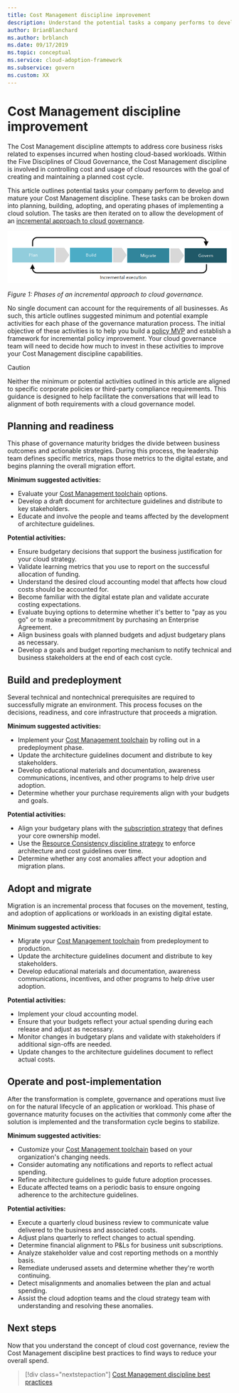```yaml
---
title: Cost Management discipline improvement
description: Understand the potential tasks a company performs to develop and mature its Cost Management discipline in each phase of cloud adoption.
author: BrianBlanchard
ms.author: brblanch
ms.date: 09/17/2019
ms.topic: conceptual
ms.service: cloud-adoption-framework
ms.subservice: govern
ms.custom: XX
---
```


# Cost Management discipline improvement

The Cost Management discipline attempts to address core business risks related to expenses incurred when hosting cloud-based workloads. Within the Five Disciplines of Cloud Governance, the Cost Management discipline is involved in controlling cost and usage of cloud resources with the goal of creating and maintaining a planned cost cycle.

This article outlines potential tasks your company perform to develop and mature your Cost Management discipline. These tasks can be broken down into planning, building, adopting, and operating phases of implementing a cloud solution. The tasks are then iterated on to allow the development of an [incremental approach to cloud governance](../guides/index.md#an-incremental-approach-to-cloud-governance).

![Phases of an incremental approach to cloud governance.](../../_images/govern/adoption-phases.png)

_Figure 1: Phases of an incremental approach to cloud governance._

No single document can account for the requirements of all businesses. As such, this article outlines suggested minimum and potential example activities for each phase of the governance maturation process. The initial objective of these activities is to help you build a [policy MVP](../guides/index.md#an-incremental-approach-to-cloud-governance) and establish a framework for incremental policy improvement. Your cloud governance team will need to decide how much to invest in these activities to improve your Cost Management discipline capabilities.

> [!CAUTION]
> Neither the minimum or potential activities outlined in this article are aligned to specific corporate policies or third-party compliance requirements. This guidance is designed to help facilitate the conversations that will lead to alignment of both requirements with a cloud governance model.

## Planning and readiness

This phase of governance maturity bridges the divide between business outcomes and actionable strategies. During this process, the leadership team defines specific metrics, maps those metrics to the digital estate, and begins planning the overall migration effort.

**Minimum suggested activities:**

- Evaluate your [Cost Management toolchain](./toolchain.md) options.
- Develop a draft document for architecture guidelines and distribute to key stakeholders.
- Educate and involve the people and teams affected by the development of architecture guidelines.

**Potential activities:**

- Ensure budgetary decisions that support the business justification for your cloud strategy.
- Validate learning metrics that you use to report on the successful allocation of funding.
- Understand the desired cloud accounting model that affects how cloud costs should be accounted for.
- Become familiar with the digital estate plan and validate accurate costing expectations.
- Evaluate buying options to determine whether it's better to "pay as you go" or to make a precommitment by purchasing an Enterprise Agreement.
- Align business goals with planned budgets and adjust budgetary plans as necessary.
- Develop a goals and budget reporting mechanism to notify technical and business stakeholders at the end of each cost cycle.

## Build and predeployment

Several technical and nontechnical prerequisites are required to successfully migrate an environment. This process focuses on the decisions, readiness, and core infrastructure that proceeds a migration.

**Minimum suggested activities:**

- Implement your [Cost Management toolchain](./toolchain.md) by rolling out in a predeployment phase.
- Update the architecture guidelines document and distribute to key stakeholders.
- Develop educational materials and documentation, awareness communications, incentives, and other programs to help drive user adoption.
- Determine whether your purchase requirements align with your budgets and goals.

**Potential activities:**

- Align your budgetary plans with the [subscription strategy](../../decision-guides/subscriptions/index.md) that defines your core ownership model.
- Use the [Resource Consistency discipline strategy](../../decision-guides/resource-consistency/index.md) to enforce architecture and cost guidelines over time.
- Determine whether any cost anomalies affect your adoption and migration plans.

## Adopt and migrate

Migration is an incremental process that focuses on the movement, testing, and adoption of applications or workloads in an existing digital estate.

**Minimum suggested activities:**

- Migrate your [Cost Management toolchain](./toolchain.md) from predeployment to production.
- Update the architecture guidelines document and distribute to key stakeholders.
- Develop educational materials and documentation, awareness communications, incentives, and other programs to help drive user adoption.

**Potential activities:**

- Implement your cloud accounting model.
- Ensure that your budgets reflect your actual spending during each release and adjust as necessary.
- Monitor changes in budgetary plans and validate with stakeholders if additional sign-offs are needed.
- Update changes to the architecture guidelines document to reflect actual costs.

## Operate and post-implementation

After the transformation is complete, governance and operations must live on for the natural lifecycle of an application or workload. This phase of governance maturity focuses on the activities that commonly come after the solution is implemented and the transformation cycle begins to stabilize.

**Minimum suggested activities:**

- Customize your [Cost Management toolchain](./toolchain.md) based on your organization's changing needs.
- Consider automating any notifications and reports to reflect actual spending.
- Refine architecture guidelines to guide future adoption processes.
- Educate affected teams on a periodic basis to ensure ongoing adherence to the architecture guidelines.

**Potential activities:**

- Execute a quarterly cloud business review to communicate value delivered to the business and associated costs.
- Adjust plans quarterly to reflect changes to actual spending.
- Determine financial alignment to P&Ls for business unit subscriptions.
- Analyze stakeholder value and cost reporting methods on a monthly basis.
- Remediate underused assets and determine whether they're worth continuing.
- Detect misalignments and anomalies between the plan and actual spending.
- Assist the cloud adoption teams and the cloud strategy team with understanding and resolving these anomalies.

## Next steps

Now that you understand the concept of cloud cost governance, review the Cost Management discipline best practices to find ways to reduce your overall spend.

> [!div class="nextstepaction"]
> [Cost Management discipline best practices](./best-practices.md)

